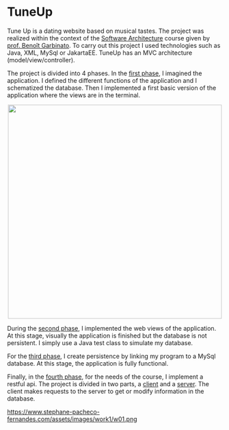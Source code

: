 # TuneUp

Tune Up is a dating website based on musical tastes. The project was realized within the context of the [Software Architecture](https://hecnet.unil.ch/hec/syllabus/descriptif/2458?dyn_lang=fr) course given by [prof. Benoît Garbinato](https://hecnet.unil.ch/hec/recherche/fiche?pnom=bgarbinato&dyn_lang=fr). To carry out this project I used technologies such as Java, XML, MySql or JakartaEE. TuneUp has an MVC architecture (model/view/controller).

The project is divided into 4 phases. In the [first phase](https://github.com/stefarine/TuneUp/tree/master/TuneUp-v1), I imagined the application. I defined the different functions of the application and I schematized the database. Then I implemented a first basic version of the application where the views are in the terminal.

<p align="center">
<img height=500 src="https://user-images.githubusercontent.com/57952280/210099088-5cb3cb60-3bf9-4680-878a-7ee5d94f8ad4.png">
</p>

During the [second phase](https://github.com/stefarine/TuneUp/tree/master/TuneUp-v2), I implemented the web views of the application. At this stage, visually the application is finished but the database is not persistent. I simply use a Java test class to simulate my database. 

For the [third phase](https://github.com/stefarine/TuneUp/tree/master/TuneUp-v3), I create persistence by linking my program to a MySql database. At this stage, the application is fully functional. 

Finally, in the [fourth phase](https://github.com/stefarine/TuneUp/tree/master/TuneUp-v4), for the needs of the course, I implement a restful api. The project is divided in two parts, a [client](https://github.com/stefarine/TuneUp/tree/master/TuneUp-v4/TuneUp-RestfulClient) and a [server](https://github.com/stefarine/TuneUp/tree/master/TuneUp-v4/hec.soar_TuneUp-RestfulService_war_1.0-SNAPSHOT). The client makes requests to the server to get or modify information in the database. 

https://www.stephane-pacheco-fernandes.com/assets/images/work1/w01.png
